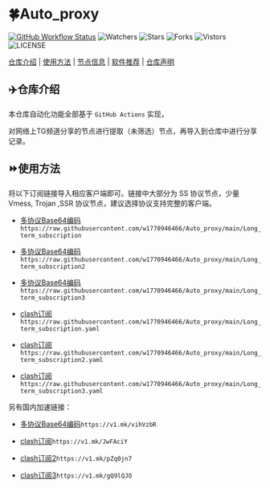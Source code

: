 # 🍀Auto_proxy
[![GitHub Workflow Status](https://img.shields.io/github/workflow/status/w1770946466/Auto_proxy/sub_merge?label=sub_merge)](https://github.com/w1770946466/Auto_proxy/actions/workflows/main.yml) 
![Watchers](https://img.shields.io/github/watchers/w1770946466/Auto_proxy) ![Stars](https://img.shields.io/github/stars/w1770946466/Auto_proxy) ![Forks](https://img.shields.io/github/forks/w1770946466/Auto_proxy) ![Vistors](https://visitor-badge.laobi.icu/badge?page_id=w1770946466.Auto_proxy) ![LICENSE](https://img.shields.io/badge/license-CC%20BY--SA%204.0-green.svg)

[仓库介绍](https://github.com/w1770946466/TopFreeProxies#仓库介绍) | [使用方法](https://github.com/w1770946466/Auto_proxy#使用方法) | [节点信息](https://github.com/w1770946466/TopFreeProxies#节点信息) | [软件推荐](https://github.com/w1770946466/TopFreeProxies#客户端选择) | [仓库声明](https://github.com/w1770946466/TopFreeProxies#仓库声明)

## ✈️仓库介绍
本仓库自动化功能全部基于 `GitHub Actions` 实现，

对网络上TG频道分享的节点进行提取（未筛选）节点，再导入到仓库中进行分享记录。

## ⏩使用方法
将以下订阅链接导入相应客户端即可。链接中大部分为 SS 协议节点，少量 Vmess, Trojan ,SSR 协议节点，建议选择协议支持完整的客户端。

- [多协议Base64编码](https://raw.githubusercontent.com/w1770946466/Auto_proxy/main/Long_term_subscription)`https://raw.githubusercontent.com/w1770946466/Auto_proxy/main/Long_term_subscription`

- [多协议Base64编码](https://raw.githubusercontent.com/w1770946466/Auto_proxy/main/Long_term_subscription2)`https://raw.githubusercontent.com/w1770946466/Auto_proxy/main/Long_term_subscription2`

- [多协议Base64编码](https://raw.githubusercontent.com/w1770946466/Auto_proxy/main/Long_term_subscription3)`https://raw.githubusercontent.com/w1770946466/Auto_proxy/main/Long_term_subscription3`

- [clash订阅](https://raw.githubusercontent.com/w1770946466/Auto_proxy/main/Long_term_subscription)`https://raw.githubusercontent.com/w1770946466/Auto_proxy/main/Long_term_subscription.yaml`

- [clash订阅](https://raw.githubusercontent.com/w1770946466/Auto_proxy/main/Long_term_subscription)`https://raw.githubusercontent.com/w1770946466/Auto_proxy/main/Long_term_subscription2.yaml`

- [clash订阅](https://raw.githubusercontent.com/w1770946466/Auto_proxy/main/Long_term_subscription)`https://raw.githubusercontent.com/w1770946466/Auto_proxy/main/Long_term_subscription3.yaml`

另有国内加速链接：

- [多协议Base64编码](https://v1.mk/vihVzbR)`https://v1.mk/vihVzbR`

- [clash订阅](https://v1.mk/JwFAciY)`https://v1.mk/JwFAciY`

- [clash订阅2](https://v1.mk/pZq0jn7)`https://v1.mk/pZq0jn7`

- [clash订阅3](https://v1.mk/gQ9lQJO)`https://v1.mk/gQ9lQJO`
